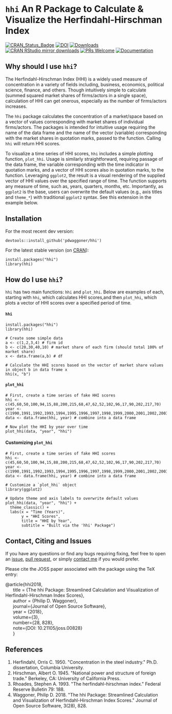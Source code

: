# `hhi` An R Package to Calculate & Visualize the Herfindahl-Hirschman Index
[![CRAN_Status_Badge](https://www.r-pkg.org/badges/version/hhi)](http://cran.r-project.org/package=hhi)
[![DOI](http://joss.theoj.org/papers/10.21105/joss.00828/status.svg)](https://doi.org/10.21105/joss.00828)
[![Downloads](http://cranlogs.r-pkg.org/badges/grand-total/hhi)](http://cranlogs.r-pkg.org/)
[![CRAN RStudio mirror downloads](http://cranlogs.r-pkg.org/badges/hhi)](http://www.r-pkg.org/pkg/hhi)
[![PRs Welcome](https://img.shields.io/badge/PRs-welcome-brightgreen.svg?style=plastic)](https://github.com/pdwaggoner/hhi/pulls)
[![Documentation](https://img.shields.io/badge/documentation-hhi-orange.svg?colorB=E91E63)](https://www.r-pkg.org/pkg/hhi)

## Why should I use `hhi`?

The Herfindahl-Hirschman Index (HHI) is a widely used measure of concentration in a variety of fields including, business, economics, political science, finance, and others. Though intuitively simple to calculate (summed squared market shares of firms/actors in a single space), calculation of HHI can get onerous, especially as the number of firms/actors increases.

The `hhi` package calculates the concentration of a market/space based on a vector of values corresponding with market shares of individual firms/actors. The packages is intended for intuitive usage requiring the name of the data frame and the name of the vector (variable) corresponding with the market shares in quotation marks, passed to the function. Calling `hhi` will return HHI scores.

To visualize a time series of HHI scores, `hhi` includes a simple plotting function, `plot_hhi`. Usage is similarly straightforward, requiring passage of the data frame, the variable corresponding with the time indicator in quotation marks, and a vector of HHI scores also in quotation marks, to the function. Leveraging `ggplot2`, the result is a visual rendering of the supplied vector of HHI values over the specified range of time. The function supports any measure of time, such as, years, quarters, months, etc. Importantly, as `ggplot2` is the base, users can overwrite the default values (e.g., axis titles and `theme_*`) with traditional `ggplot2` syntax. See this extension in the example below.

## Installation

For the most recent dev version:

```{R}
devtools::install_github('pdwaggoner/hhi')
```

For the latest stable version (on [CRAN](https://CRAN.R-project.org/package=hhi)):

```{R}
install.packages("hhi")
library(hhi)
```

## How do I use `hhi`?

`hhi` has two main functions: `hhi` and `plot_hhi`. Below are examples of each, starting with `hhi`, which calculates HHI scores,and then `plot_hhi`, which plots a vector of HHI scores over a specified period of time.

#### `hhi`
```{R}
install.packages("hhi")
library(hhi)

# Create some simple data
a <- c(1,2,3,4) # firm id
b <- c(20,30,40,10) # market share of each firm (should total 100% of market share)
x <- data.frame(a,b) # df

# Calculate the HHI scores based on the vector of market share values in object b in data frame x
hhi(x, "b")
```

#### `plot_hhi`
```{R}
# First, create a time series of fake HHI scores
hhi <- c(45,60,50,100,94,15,88,200,215,68,47,62,52,102,96,17,90,202,217,70)
year <-c(1990,1991,1992,1993,1994,1995,1996,1997,1998,1999,2000,2001,2002,2003,2004,2005,2006,2007,2008,2009)
data <- data.frame(hhi, year) # combine into a data frame

# Now plot the HHI by year over time
plot_hhi(data, "year", "hhi")
```

#### Customizing `plot_hhi`
```{R}
# First, create a time series of fake HHI scores
hhi <- c(45,60,50,100,94,15,88,200,215,68,47,62,52,102,96,17,90,202,217,70)
year <-c(1990,1991,1992,1993,1994,1995,1996,1997,1998,1999,2000,2001,2002,2003,2004,2005,2006,2007,2008,2009)
data <- data.frame(hhi, year) # combine into a data frame

# Customize a `plot_hhi` object
library(ggplot2)

# Update theme and axis labels to overwrite default values
plot_hhi(data, "year", "hhi") + 
  theme_classic() + 
  labs(x = "Time (Years)", 
       y = "HHI Scores", 
       title = "HHI by Year", 
       subtitle = "Built via the 'hhi' Package")
```

## Contact, Citing and Issues

If you have any questions or find any bugs requiring fixing, feel free to open an [issue](https://github.com/pdwaggoner/hhi/issues), [pull request](https://github.com/pdwaggoner/hhi/pulls), or simply [contact me](https://pdwaggoner.github.io/) if you would prefer.

Please cite the JOSS paper associated with the package using the TeX entry:

@article{hhi2018,<br/>
    &nbsp;&nbsp;&nbsp;&nbsp;&nbsp;&nbsp;title = {The hhi Package: Streamlined Calculation and Visualization of Herfindahl-Hirschman Index Scores},<br/>
    &nbsp;&nbsp;&nbsp;&nbsp;&nbsp;&nbsp;author = {Philip D. Waggoner},<br/>
    &nbsp;&nbsp;&nbsp;&nbsp;&nbsp;&nbsp;journal={Journal of Open Source Software},<br/>
    &nbsp;&nbsp;&nbsp;&nbsp;&nbsp;&nbsp;year = {2018},<br/>
    &nbsp;&nbsp;&nbsp;&nbsp;&nbsp;&nbsp;volume={3},<br/>
    &nbsp;&nbsp;&nbsp;&nbsp;&nbsp;&nbsp;number={28, 828},<br/>
    &nbsp;&nbsp;&nbsp;&nbsp;&nbsp;&nbsp;note={DOI: 10.21105/joss.00828}<br/>
  &nbsp;&nbsp;&nbsp;&nbsp;&nbsp;&nbsp;}

## References
1. Herfindahl, Orris C. 1950. "Concentration in the steel industry." Ph.D. dissertation, Columbia University.
2. Hirschman, Albert O. 1945. "National power and structure of foreign trade." Berkeley, CA: University of California Press.
3. Rhoades, Stephen A. 1993. "The herfindahl-hirschman index." Federal Reserve Bulletin 79: 188.
4. Waggoner, Philip D. 2018. "The hhi Package: Streamlined Calculation and Visualization of Herfindahl-Hirschman Index Scores." Journal of Open Source Software, 3(28), 828.
